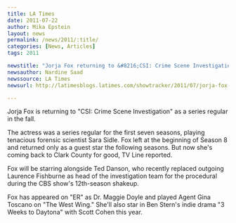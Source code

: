 ```yaml
---
title: LA Times
date: 2011-07-22
author: Mika Epstein
layout: news
permalink: /news/2011/:title/
categories: [News, Articles]
tags: 2011

newstitle: "Jorja Fox returning to &#8216;CSI: Crime Scene Investigation' as series regular  "
newsauthor: Nardine Saad  
newssource: LA Times  
newsurl: http://latimesblogs.latimes.com/showtracker/2011/07/jorja-fox-returning-to-csi-crime-scene-investigation-sarah-sidle-.html  

---
```


Jorja Fox is returning to "CSI: Crime Scene Investigation" as a series regular in the fall.

The actress was a series regular for the first seven seasons, playing tenacious forensic scientist Sara Sidle. Fox left at the beginning of Season 8 and returned only as a guest star the following seasons. But now she's coming back to Clark County for good, TV Line reported.

Fox will be starring alongside Ted Danson, who recently replaced outgoing Laurence Fishburne as head of the investigation team for the procedural during the CBS show's 12th-season shakeup.

Fox has appeared on "ER" as Dr. Maggie Doyle and played Agent Gina Toscano on "The West Wing." She'll also star in Ben Stern's indie drama "3 Weeks to Daytona" with Scott Cohen this year.

